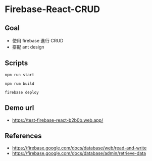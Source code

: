 # Firebase-React-CRUD

## Goal

- 使用 firebase 進行 CRUD
- 搭配 ant design

## Scripts

    npm run start

    npm rum build

    firebase deploy

## Demo url

- https://test-firebase-react-b2b0b.web.app/

## References

- https://firebase.google.com/docs/database/web/read-and-write
- https://firebase.google.com/docs/database/admin/retrieve-data
